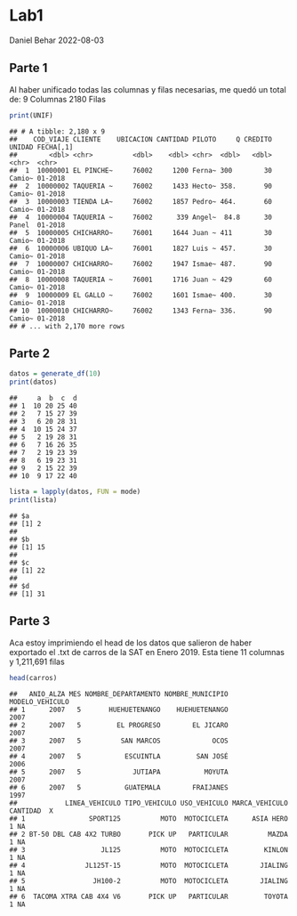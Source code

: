 Lab1
================
Daniel Behar
2022-08-03

## Parte 1

Al haber unificado todas las columnas y filas necesarias, me quedó un
total de: 9 Columnas 2180 Filas

``` r
print(UNIF)
```

    ## # A tibble: 2,180 x 9
    ##    COD_VIAJE CLIENTE    UBICACION CANTIDAD PILOTO     Q CREDITO UNIDAD FECHA[,1]
    ##        <dbl> <chr>          <dbl>    <dbl> <chr>  <dbl>   <dbl> <chr>  <chr>    
    ##  1  10000001 EL PINCHE~     76002     1200 Ferna~ 300        30 Camio~ 01-2018  
    ##  2  10000002 TAQUERIA ~     76002     1433 Hecto~ 358.       90 Camio~ 01-2018  
    ##  3  10000003 TIENDA LA~     76002     1857 Pedro~ 464.       60 Camio~ 01-2018  
    ##  4  10000004 TAQUERIA ~     76002      339 Angel~  84.8      30 Panel  01-2018  
    ##  5  10000005 CHICHARRO~     76001     1644 Juan ~ 411        30 Camio~ 01-2018  
    ##  6  10000006 UBIQUO LA~     76001     1827 Luis ~ 457.       30 Camio~ 01-2018  
    ##  7  10000007 CHICHARRO~     76002     1947 Ismae~ 487.       90 Camio~ 01-2018  
    ##  8  10000008 TAQUERIA ~     76001     1716 Juan ~ 429        60 Camio~ 01-2018  
    ##  9  10000009 EL GALLO ~     76002     1601 Ismae~ 400.       30 Camio~ 01-2018  
    ## 10  10000010 CHICHARRO~     76002     1343 Ferna~ 336.       90 Camio~ 01-2018  
    ## # ... with 2,170 more rows

## Parte 2

``` r
datos = generate_df(10)
print(datos)
```

    ##     a  b  c  d
    ## 1  10 20 25 40
    ## 2   7 15 27 39
    ## 3   6 20 28 31
    ## 4  10 15 24 37
    ## 5   2 19 28 31
    ## 6   7 16 26 35
    ## 7   2 19 23 39
    ## 8   6 19 23 31
    ## 9   2 15 22 39
    ## 10  9 17 22 40

``` r
lista = lapply(datos, FUN = mode)
print(lista)
```

    ## $a
    ## [1] 2
    ## 
    ## $b
    ## [1] 15
    ## 
    ## $c
    ## [1] 22
    ## 
    ## $d
    ## [1] 31

## Parte 3

Aca estoy imprimiendo el head de los datos que salieron de haber
exportado el .txt de carros de la SAT en Enero 2019. Esta tiene 11
columnas y 1,211,691 filas

``` r
head(carros)
```

    ##   ANIO_ALZA MES NOMBRE_DEPARTAMENTO NOMBRE_MUNICIPIO MODELO_VEHICULO
    ## 1      2007   5       HUEHUETENANGO    HUEHUETENANGO            2007
    ## 2      2007   5         EL PROGRESO        EL JICARO            2007
    ## 3      2007   5          SAN MARCOS             OCOS            2007
    ## 4      2007   5           ESCUINTLA         SAN JOSÉ            2006
    ## 5      2007   5             JUTIAPA           MOYUTA            2007
    ## 6      2007   5           GUATEMALA        FRAIJANES            1997
    ##            LINEA_VEHICULO TIPO_VEHICULO USO_VEHICULO MARCA_VEHICULO CANTIDAD  X
    ## 1                SPORT125          MOTO  MOTOCICLETA      ASIA HERO        1 NA
    ## 2 BT-50 DBL CAB 4X2 TURBO       PICK UP   PARTICULAR          MAZDA        1 NA
    ## 3                   JL125          MOTO  MOTOCICLETA         KINLON        1 NA
    ## 4               JL125T-15          MOTO  MOTOCICLETA        JIALING        1 NA
    ## 5                 JH100-2          MOTO  MOTOCICLETA        JIALING        1 NA
    ## 6  TACOMA XTRA CAB 4X4 V6       PICK UP   PARTICULAR         TOYOTA        1 NA
